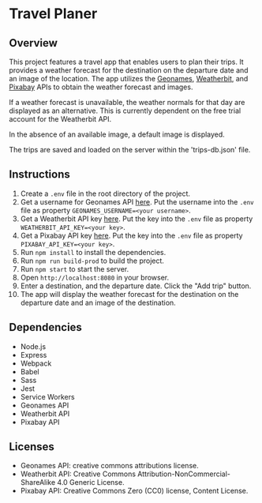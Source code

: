# Travel Planer

## Overview

This project features a travel app that enables users to plan their trips. It provides a weather forecast for the destination on the departure date and an image of the location. The app utilizes the [Geonames](http://www.geonames.org/), [Weatherbit](https://www.weatherbit.io/), and [Pixabay](https://pixabay.com/) APIs to obtain the weather forecast and images.

If a weather forecast is unavailable, the weather normals for that day are displayed as an alternative. This is currently dependent on the free trial account for the Weatherbit API.

In the absence of an available image, a default image is displayed.

The trips are saved and loaded on the server within the 'trips-db.json' file.

## Instructions

1. Create a `.env` file in the root directory of the project.
2. Get a username for Geonames API [here](https://www.geonames.org/login). Put the username into the `.env` file as property `GEONAMES_USERNAME=<your username>`.
3. Get a Weatherbit API key [here](https://www.weatherbit.io/account/create). Put the key into the `.env` file as property `WEATHERBIT_API_KEY=<your key>`.
4. Get a Pixabay API key [here](https://pixabay.com/). Put the key into the `.env` file as property `PIXABAY_API_KEY=<your key>`.
5. Run `npm install` to install the dependencies.
6. Run `npm run build-prod` to build the project.
7. Run `npm start` to start the server.
8. Open `http://localhost:8080` in your browser.
9. Enter a destination, and the departure date. Click the "Add trip" button.
10. The app will display the weather forecast for the destination on the departure date and an image of the destination.

## Dependencies

- Node.js
- Express
- Webpack
- Babel
- Sass
- Jest
- Service Workers
- Geonames API
- Weatherbit API
- Pixabay API

## Licenses

- Geonames API: creative commons attributions license.
- Weatherbit API: Creative Commons Attribution-NonCommercial-ShareAlike 4.0 Generic License.
- Pixabay API: Creative Commons Zero (CC0) license, Content License.

